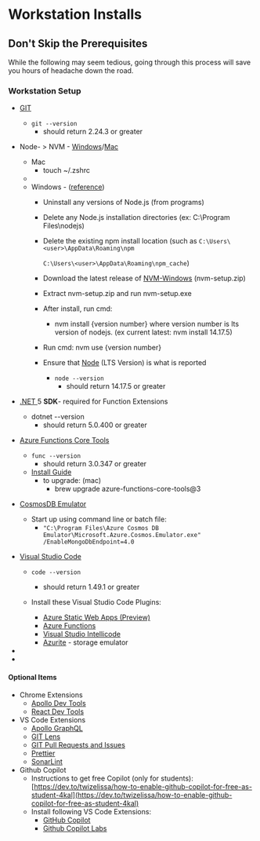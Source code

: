 # Workstation Installs

## Don't Skip the Prerequisites&#x20;

While the following may seem tedious, going through this process will save you hours of headache down the road.

### Workstation Setup

* [GIT](https://git-scm.com/downloads)&#x20;
  * `git --version`
    * should return 2.24.3 or greater
* Node- > NVM - [Windows](https://github.com/coreybutler/nvm-windows)/[Mac](https://github.com/nvm-sh/nvm)&#x20;
  * Mac
    * touch \~/.zshrc
  *
  * Windows - ([reference](https://www.sitepoint.com/quick-tip-multiple-versions-node-nvm/))
    * Uninstall any versions of Node.js (from programs)
    * Delete any Node.js installation directories (ex: C:\Program Files\nodejs)
    *   Delete the existing npm install location (such as `C:\Users\<user>\AppData\Roaming\npm`&#x20;

        `C:\Users\<user>\AppData\Roaming\npm_cache`)
    * Download the latest release of [NVM-Windows](https://github.com/coreybutler/nvm-windows/releases) (nvm-setup.zip)
    * Extract nvm-setup.zip and run nvm-setup.exe
    * After install, run cmd:
      * nvm install {version number} where version number is lts version of nodejs. (ex current latest: nvm install 14.17.5)
    * Run cmd: nvm use {version number}&#x20;
    * Ensure that [Node](https://nodejs.org/en/) (LTS Version) is what is reported
      * `node --version`&#x20;
        * should return 14.17.5 or greater
* [.NET ](https://dotnet.microsoft.com/download)5 **SDK**- required for Function Extensions
  * dotnet --version
    * should return 5.0.400 or greater
* [Azure Functions Core Tools](https://github.com/Azure/azure-functions-core-tools)
  * `func --version`
    * should return 3.0.347 or greater
  * [Install Guide](https://github.com/Azure/azure-functions-core-tools#installing)
    * to upgrade: (mac)
      * brew upgrade azure-functions-core-tools@3
* [CosmosDB Emulator](https://docs.microsoft.com/en-us/azure/cosmos-db/local-emulator?tabs=ssl-netstd21)
  * Start up using command line or batch file:
    * `"C:\Program Files\Azure Cosmos DB Emulator\Microsoft.Azure.Cosmos.Emulator.exe" /EnableMongoDbEndpoint=4.0`
* [Visual Studio Code](https://code.visualstudio.com/)
  * `code --version`
    * should return 1.49.1 or greater
  *   Install these Visual Studio Code Plugins:

      * [Azure Static Web Apps (Preview)](https://marketplace.visualstudio.com/items?itemName=ms-azuretools.vscode-azurestaticwebapps)
      * [Azure Functions ](https://marketplace.visualstudio.com/items?itemName=ms-azuretools.vscode-azurefunctions)
      * [Visual Studio Intellicode](https://marketplace.visualstudio.com/items?itemName=VisualStudioExptTeam.vscodeintellicode)
      *   [Azurite](https://docs.microsoft.com/en-us/azure/storage/common/storage-use-azurite) - storage emulator




*
*

#### Optional Items

* Chrome Extensions&#x20;
  * [Apollo Dev Tools](https://chrome.google.com/webstore/detail/apollo-client-developer-t/jdkknkkbebbapilgoeccciglkfbmbnfm)
  * [React Dev Tools](https://fb.me/react-devtools)
* VS Code Extensions&#x20;
  * [Apollo GraphQL](https://marketplace.visualstudio.com/items?itemName=apollographql.vscode-apollo)
  * [GIT Lens](https://marketplace.visualstudio.com/items?itemName=eamodio.gitlens)
  * [GIT Pull Requests and Issues](https://marketplace.visualstudio.com/items?itemName=GitHub.vscode-pull-request-github)
  * [Prettier](https://marketplace.visualstudio.com/items?itemName=esbenp.prettier-vscode)
  * [SonarLint](https://marketplace.visualstudio.com/items?itemName=SonarSource.sonarlint-vscode)
* Github Copilot
  * Instructions to get free Copilot (only for students): [https://dev.to/twizelissa/how-to-enable-github-copilot-for-free-as-student-4kal](https://dev.to/twizelissa/how-to-enable-github-copilot-for-free-as-student-4kal)
  * Install following VS Code Extensions:
    * [GitHub Copilot](https://marketplace.visualstudio.com/items?itemName=GitHub.copilot)
    * [Github Copilot Labs](https://marketplace.visualstudio.com/items?itemName=GitHub.copilot-labs)



